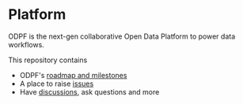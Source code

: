 # Platform

ODPF is the next-gen collaborative Open Data Platform to power data workflows.

This repository contains

- ODPF's [roadmap and milestones](https://github.com/odpf/platform/milestones)
- A place to raise [issues](https://github.com/odpf/platform/issues)
- Have [discussions](https://github.com/odpf/platform/discussions), ask questions and more
